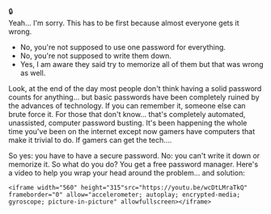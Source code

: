 🔒  
Yeah... I'm sorry. This has to be first because almost everyone gets it wrong. 

  - No, you're not supposed to use one password for everything.
  - No, you're not supposed to write them down.
  - Yes, I am aware they said try to memorize all of them but that was wrong as well.

Look, at the end of the day most people don't think having a solid password counts for anything... but basic passwords have been completely ruined by the advances of technology. If you can remember it, someone else can brute force it. For those that don't know... that's completely automated, unassisted, computer password busting. It's been happening the whole time you've been on the internet except now gamers have computers that make it trivial to do. If gamers can get the tech....

So yes: you have to have a secure password. No: you can't write it down or memorize it. So what do you do? You get a free password manager. Here's a video to help you wrap your head around the problem... and solution:  

    <iframe width="560" height="315"src="https://youtu.be/wcDtLMraTkQ" frameborder="0" allow="accelerometer; autoplay; encrypted-media; gyroscope; picture-in-picture" allowfullscreen></iframe>
